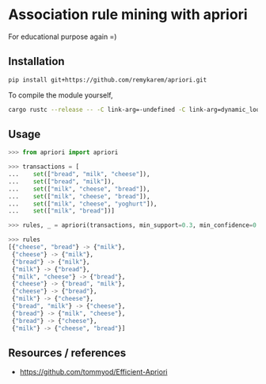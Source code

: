 # Association rule mining with apriori

For educational purpose again =)

## Installation

```sh
pip install git+https://github.com/remykarem/apriori.git

```

To compile the module yourself,

```sh
cargo rustc --release -- -C link-arg=-undefined -C link-arg=dynamic_lookup && mv target/release/libapriori.dylib ./apriori.so
```

## Usage

```python
>>> from apriori import apriori

>>> transactions = [
...    set(["bread", "milk", "cheese"]),
...    set(["bread", "milk"]),
...    set(["milk", "cheese", "bread"]),
...    set(["milk", "cheese", "bread"]),
...    set(["milk", "cheese", "yoghurt"]),
...    set(["milk", "bread"])]

>>> rules, _ = apriori(transactions, min_support=0.3, min_confidence=0.2, max_len=3)
```

```python
>>> rules
[{"cheese", "bread"} -> {"milk"},
 {"cheese"} -> {"milk"},
 {"bread"} -> {"milk"},
 {"milk"} -> {"bread"},
 {"milk", "cheese"} -> {"bread"},
 {"cheese"} -> {"bread", "milk"},
 {"cheese"} -> {"bread"},
 {"milk"} -> {"cheese"},
 {"bread", "milk"} -> {"cheese"},
 {"bread"} -> {"milk", "cheese"},
 {"bread"} -> {"cheese"},
 {"milk"} -> {"cheese", "bread"}]
```

## Resources / references

- https://github.com/tommyod/Efficient-Apriori

